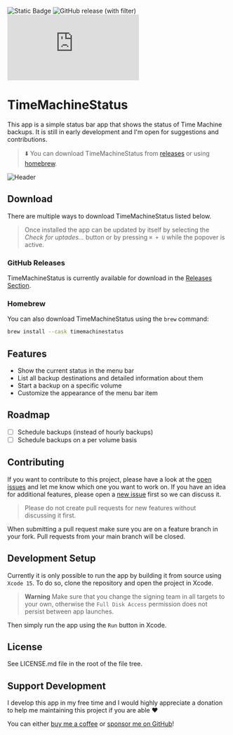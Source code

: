![Static Badge](https://img.shields.io/badge/14.0_Sonoma-orange?label=macOS&style=flat-square)
![GitHub release (with filter)](https://img.shields.io/github/v/release/lukepistrol/TimeMachineStatus?style=flat-square)
![Downloads](https://img.shields.io/github/downloads/lukepistrol/TimeMachineStatus/TimeMachineStatus.dmg?style=flat-square&logo=github&label=Downloads&color=green)

# TimeMachineStatus

This app is a simple status bar app that shows the status of Time Machine backups. It is still in early development and I'm open for suggestions and contributions.

> ⬇️ You can download TimeMachineStatus from [releases](https://github.com/lukepistrol/TimeMachineStatus/releases/latest) or using [homebrew](#homebrew).

![Header](https://github.com/lukepistrol/TimeMachineStatus/assets/9460130/cea44ed3-21ea-4f06-9916-69b76584c313)

## Download

There are multiple ways to download TimeMachineStatus listed below.

> Once installed the app can be updated by itself by selecting the _Check for uptades..._ button or by pressing `⌘ + U` while the popover is active.

### GitHub Releases

TimeMachineStatus is currently available for download in the [Releases Section](https://github.com/lukepistrol/TimeMachineStatus/releases/latest).

### Homebrew

You can also download TimeMachineStatus using the `brew` command:

```sh
brew install --cask timemachinestatus
```

## Features

* Show the current status in the menu bar
* List all backup destinations and detailed information about them
* Start a backup on a specific volume
* Customize the appearance of the menu bar item

## Roadmap

- [ ] Schedule backups (instead of hourly backups)
- [ ] Schedule backups on a per volume basis

## Contributing

If you want to contribute to this project, please have a look at the [open issues](https://github.com/lukepistrol/TimeMachineStatus/issues) and let me know which one you want to 
work on. If you have an idea for additional features, please open a [new issue](https://github.com/lukepistrol/TimeMachineStatus/issues/new/choose) first so we can discuss it.

> Please do not create pull requests for new features without discussing it first.

When submitting a pull request make sure you are on a feature branch in your fork. Pull requests from your main branch will be closed.

## Development Setup

Currently it is only possible to run the app by building it from source using `Xcode 15`. To do so, clone the repository
and open the project in Xcode.

> **Warning**
> Make sure that you change the signing team in all targets to your own, otherwise the `Full Disk Access` permission does not persist
> between app launches.

Then simply run the app using the `Run` button in Xcode.

## License

See LICENSE.md file in the root of the file tree.

## Support Development

I develop this app in my free time and I would highly appreciate a donation to help me maintaining this project if you are able ❤️

You can either [buy me a coffee](http://buymeacoffee.com/lukeeep) or [sponsor me on GitHub](https://github.com/sponsors/lukepistrol)!
